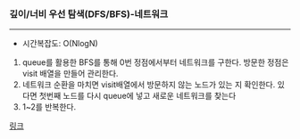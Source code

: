 ### 깊이/너비 우선 탐색(DFS/BFS)-네트워크
___

- 시간복잡도: O(NlogN)

1.  queue를 활용한 BFS를 통해 0번 정점에서부터 네트워크를 구한다. 방문한 정점은 visit 배열을 만들어 관리한다.
2.  네트워크 순환을 마치면 visit배열에서 방문하지 않는 노드가 있는 지 확인한다. 있다면 첫번째 노드를 다시 queue에 넣고 새로운 네트워크를 찾는다
3.  1~2를 반복한다.


[링크](https://programmers.co.kr/learn/courses/30/lessons/43162?language=cpp)

